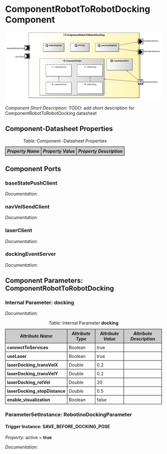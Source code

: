<!--- This file is generated from the ComponentRobotToRobotDocking.componentDocumentation model --->
<!--- do not modify this file manually as it will by automatically overwritten by the code generator, modify the model instead and re-generate this file --->

# ComponentRobotToRobotDocking Component

<img src="model/ComponentRobotToRobotDockingComponentDefinition.jpg" alt="ComponentRobotToRobotDocking-ComponentImage" width="1000">

*Component Short Description:* TODO: add short description for ComponentRobotToRobotDocking datasheet


## Component-Datasheet Properties

<table style="border-collapse:collapse;">
<caption><i>Table:</i> Component-Datasheet Properties</caption>
<tr style="background-color:#ccc;">
<th style="border:1px solid black; padding: 5px;"><i>Property Name</i></th>
<th style="border:1px solid black; padding: 5px;"><i>Property Value</i></th>
<th style="border:1px solid black; padding: 5px;"><i>Property Description</i></th>
</tr>
</table>

## Component Ports

### baseStatePushClient

*Documentation:*


### navVelSendClient

*Documentation:*


### laserClient

*Documentation:*


### dockingEventServer

*Documentation:*




## Component Parameters: ComponentRobotToRobotDocking

### Internal Parameter: docking

*Documentation:*

<table style="border-collapse:collapse;">
<caption><i>Table:</i> Internal Parameter <b>docking</b></caption>
<tr style="background-color:#ccc;">
<th style="border:1px solid black; padding: 5px;"><i>Attribute Name</i></th>
<th style="border:1px solid black; padding: 5px;"><i>Attribute Type</i></th>
<th style="border:1px solid black; padding: 5px;"><i>Attribute Value</i></th>
<th style="border:1px solid black; padding: 5px;"><i>Attribute Description</i></th>
</tr>
<tr>
<td style="border:1px solid black; padding: 5px;"><b>connectToServices</b></td>
<td style="border:1px solid black; padding: 5px;">Boolean</td>
<td style="border:1px solid black; padding: 5px;">true</td>
<td style="border:1px solid black; padding: 5px;"></td>
</tr>
<tr>
<td style="border:1px solid black; padding: 5px;"><b>useLaser</b></td>
<td style="border:1px solid black; padding: 5px;">Boolean</td>
<td style="border:1px solid black; padding: 5px;">true</td>
<td style="border:1px solid black; padding: 5px;"></td>
</tr>
<tr>
<td style="border:1px solid black; padding: 5px;"><b>laserDocking_transVelX</b></td>
<td style="border:1px solid black; padding: 5px;">Double</td>
<td style="border:1px solid black; padding: 5px;">0.2</td>
<td style="border:1px solid black; padding: 5px;"></td>
</tr>
<tr>
<td style="border:1px solid black; padding: 5px;"><b>laserDocking_transVelY</b></td>
<td style="border:1px solid black; padding: 5px;">Double</td>
<td style="border:1px solid black; padding: 5px;">0.2</td>
<td style="border:1px solid black; padding: 5px;"></td>
</tr>
<tr>
<td style="border:1px solid black; padding: 5px;"><b>laserDocking_rotVel</b></td>
<td style="border:1px solid black; padding: 5px;">Double</td>
<td style="border:1px solid black; padding: 5px;">20</td>
<td style="border:1px solid black; padding: 5px;"></td>
</tr>
<tr>
<td style="border:1px solid black; padding: 5px;"><b>laserDocking_stopDistance</b></td>
<td style="border:1px solid black; padding: 5px;">Double</td>
<td style="border:1px solid black; padding: 5px;">0.5</td>
<td style="border:1px solid black; padding: 5px;"></td>
</tr>
<tr>
<td style="border:1px solid black; padding: 5px;"><b>enable_visualization</b></td>
<td style="border:1px solid black; padding: 5px;">Boolean</td>
<td style="border:1px solid black; padding: 5px;">false</td>
<td style="border:1px solid black; padding: 5px;"></td>
</tr>
</table>

### ParameterSetInstance: RobotinoDockingParameter

#### Trigger Instance: SAVE_BEFORE_DOCKING_POSE

*Property:* active = **true**

*Documentation:*

